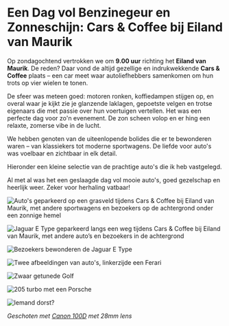 # Een Dag vol Benzinegeur en Zonneschijn: Cars & Coffee bij Eiland van Maurik

Op zondagochtend vertrokken we om **9.00 uur** richting het **Eiland van Maurik**. De reden? Daar vond de altijd gezellige en indrukwekkende **Cars & Coffee** plaats – een car meet waar autoliefhebbers samenkomen om hun trots op vier wielen te tonen.

De sfeer was meteen goed: motoren ronken, koffiedampen stijgen op, en overal waar je kijkt zie je glanzende laklagen, gepoetste velgen en trotse eigenaars die met passie over hun voertuigen vertellen. Het was een perfecte dag voor zo'n evenement. De zon scheen volop en er hing een relaxte, zomerse vibe in de lucht.

We hebben genoten van de uiteenlopende bolides die er te bewonderen waren – van klassiekers tot moderne sportwagens. De liefde voor auto's was voelbaar en zichtbaar in elk detail.

Hieronder een kleine selectie van de prachtige auto's die ik heb vastgelegd.

Al met al was het een geslaagde dag vol mooie auto's, goed gezelschap en heerlijk weer. Zeker voor herhaling vatbaar!

![Auto's geparkeerd op een grasveld tijdens Cars & Coffee bij Eiland van Maurik, met andere sportwagens en bezoekers op de achtergrond onder een zonnige hemel](https://imagekit.rohan-10.workers.dev?url=https://ik.imagekit.io/rhn00jwt/tr:w-900/2025-05-18_cars-coffee/_MG_0642.JPG)

![Jaguar E Type geparkeerd langs een weg tijdens Cars & Coffee bij Eiland van Maurik, met andere auto’s en bezoekers in de achtergrond](https://imagekit.rohan-10.workers.dev?url=https://ik.imagekit.io/rhn00jwt/tr:w-900/2025-05-18_cars-coffee/_MG_0618.JPG)

![Bezoekers bewonderen de Jaguar E Type](https://imagekit.rohan-10.workers.dev?url=https://ik.imagekit.io/rhn00jwt/tr:w-900/2025-05-18_cars-coffee/_MG_0664.JPG)

![Twee afbeeldingen van auto's, linkerzijde een Ferari](https://imagekit.rohan-10.workers.dev?url=https://ik.imagekit.io/rhn00jwt/tr:w-900/2025-05-18_cars-coffee/collage-1.jpg)

![Zwaar getunede Golf](https://imagekit.rohan-10.workers.dev?url=https://ik.imagekit.io/rhn00jwt/tr:w-900/2025-05-18_cars-coffee/collage-2.jpg)

![205 turbo met een Porsche](https://imagekit.rohan-10.workers.dev?url=https://ik.imagekit.io/rhn00jwt/tr:w-900/2025-05-18_cars-coffee/collage-3.jpg)

![Iemand dorst?](https://imagekit.rohan-10.workers.dev?url=https://ik.imagekit.io/rhn00jwt/tr:w-900/2025-05-18_cars-coffee/_MG_0657.JPG)

_Geschoten met [Canon 100D](../over-mij.md) met 28mm lens_